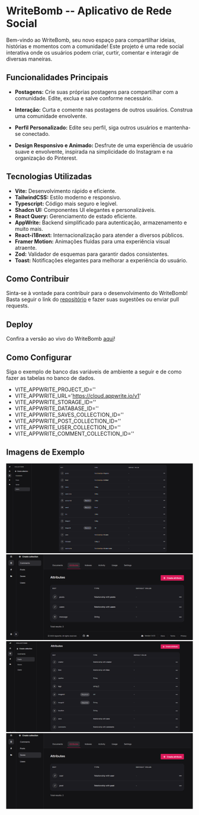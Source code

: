 # WriteBomb -- Aplicativo de Rede Social

Bem-vindo ao WriteBomb, seu novo espaço para compartilhar ideias, histórias e momentos com a comunidade! Este projeto é uma rede social interativa onde os usuários podem criar, curtir, comentar e interagir de diversas maneiras.

## Funcionalidades Principais

- **Postagens:** Crie suas próprias postagens para compartilhar com a comunidade. Edite, exclua e salve conforme necessário.

- **Interação:** Curta e comente nas postagens de outros usuários. Construa uma comunidade envolvente.

- **Perfil Personalizado:** Edite seu perfil, siga outros usuários e mantenha-se conectado.

- **Design Responsivo e Animado:** Desfrute de uma experiência de usuário suave e envolvente, inspirada na simplicidade do Instagram e na organização do Pinterest.

## Tecnologias Utilizadas

- **Vite:** Desenvolvimento rápido e eficiente.
- **TailwindCSS:** Estilo moderno e responsivo.
- **Typescript:** Código mais seguro e legível.
- **Shadcn UI:** Componentes UI elegantes e personalizáveis.
- **React Query:** Gerenciamento de estado eficiente.
- **AppWrite:** Backend simplificado para autenticação, armazenamento e muito mais.
- **React-i18next:** Internacionalização para atender a diversos públicos.
- **Framer Motion:** Animações fluidas para uma experiência visual atraente.
- **Zod:** Validador de esquemas para garantir dados consistentes.
- **Toast:** Notificações elegantes para melhorar a experiência do usuário.

## Como Contribuir

Sinta-se à vontade para contribuir para o desenvolvimento do WriteBomb! Basta seguir o link do [repositório](https://github.com/EricSousa02/WriteBomb) e fazer suas sugestões ou enviar pull requests.

## Deploy

Confira a versão ao vivo do WriteBomb [aqui](https://write-bomb.vercel.app/)!

## Como Configurar

Siga o exemplo de banco das variáveis de ambiente a seguir e de como fazer as tabelas no banco de dados.

- VITE_APPWRITE_PROJECT_ID=''
- VITE_APPWRITE_URL='https://cloud.appwrite.io/v1'
- VITE_APPWRITE_STORAGE_ID=''
- VITE_APPWRITE_DATABASE_ID=''
- VITE_APPWRITE_SAVES_COLLECTION_ID=''
- VITE_APPWRITE_POST_COLLECTION_ID=''
- VITE_APPWRITE_USER_COLLECTION_ID=''
- VITE_APPWRITE_COMMENT_COLLECTION_ID=''

## Imagens de Exemplo

![Imagem 1](public/assets/bdImages/1.png)
![Imagem 2](public/assets/bdImages/2.png)  
![Imagem 3](public/assets/bdImages/3.png)
![Imagem 4](public/assets/bdImages/4.png)
